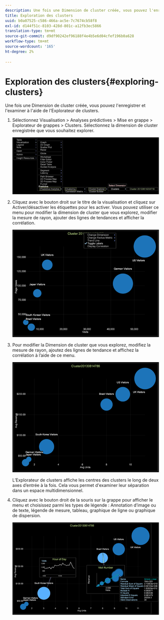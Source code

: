 ```yaml
---
description: Une fois une Dimension de cluster créée, vous pouvez l'enregistrer et l'examiner à l'aide de l'Explorateur de clusters.
title: Exploration des clusters
uuid: b0a07525-c586-466a-ac5e-7c7674cb58f8
exl-id: d144f51c-8103-428d-801c-a12fb3ec5866
translation-type: tm+mt
source-git-commit: d9df90242ef96188f4e4b5e6d04cfef196b0a628
workflow-type: tm+mt
source-wordcount: '165'
ht-degree: 2%

---
```


# Exploration des clusters{#exploring-clusters}

Une fois une Dimension de cluster créée, vous pouvez l&#39;enregistrer et l&#39;examiner à l&#39;aide de l&#39;Explorateur de clusters.

1. Sélectionnez Visualisation > Analyses prédictives > Mise en grappe > Explorateur de grappes > Clusters. Sélectionnez la dimension de cluster enregistrée que vous souhaitez explorer.

   ![](assets/explore_clusters_1.png)

1. Cliquez avec le bouton droit sur le titre de la visualisation et cliquez sur Activer/désactiver les étiquettes pour les activer. Vous pouvez utiliser ce menu pour modifier la dimension de cluster que vous explorez, modifier la mesure de rayon, ajouter des lignes de tendances et afficher la corrélation.

   ![](assets/explore_clusters_2.png)

1. Pour modifier la Dimension de cluster que vous explorez, modifiez la mesure de rayon, ajoutez des lignes de tendance et affichez la corrélation à l’aide de ce menu.

   ![](assets/explore_clusters_3.png)

   L’Explorateur de clusters affiche les centres des clusters le long de deux axes d’entrée à la fois. Cela vous permet d&#39;examiner leur séparation dans un espace multidimensionnel.

1. Cliquez avec le bouton droit de la souris sur la grappe pour afficher le menu et choisissez parmi les types de légende : Annotation d’image ou de texte, légende de mesure, tableau, graphique de ligne ou graphique de dispersion.

   ![](assets/explore_clusters_4.png)
